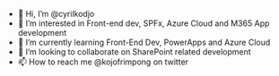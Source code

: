 - 👋 Hi, I’m @cyrilkodjo
- 👀 I’m interested in Front-end dev, SPFx, Azure Cloud and M365 App development
- 🌱 I’m currently learning Front-End Dev, PowerApps and Azure Cloud
- 💞️ I’m looking to collaborate on SharePoint related development
- 📫 How to reach me @kojofrimpong on twitter

<!---
cyrilkodjo/cyrilkodjo is a ✨ special ✨ repository because its `README.md` (this file) appears on your GitHub profile.
You can click the Preview link to take a look at your changes.
--->
